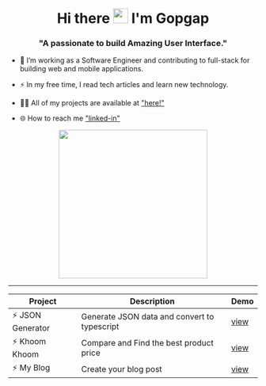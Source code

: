 <h1 align="center">Hi there 
<img src="https://media.giphy.com/media/hvRJCLFzcasrR4ia7z/giphy.gif" width="30px"/>
I'm Gopgap</h1>
<h3 align="center">"A passionate to build Amazing User Interface."</h3>


- :telescope: I’m working as a Software Engineer and contributing to full-stack for building web and mobile applications.

- :zap: In my free time, I read tech articles and learn new technology.

- :technologist: All of my projects are available at  ["here!"](https://ggdev.vercel.app)

- :globe_with_meridians: How to reach me ["linked-in"](https://linkedin.com/in/https://www.linkedin.com/in/noppawat-chochaipantawong-659180214)


<div id="header" align="center">
  <img src="https://media4.giphy.com/media/WFZvB7VIXBgiz3oDXE/giphy.gif?cid=ecf05e47uip2ltzs3t7cewsr2ehhx1ghmjdmspfx2jwhm16z&ep=v1_stickers_search&rid=giphy.gif" width="300"/>
</div>



___



|  Project  |  Description  |  Demo  |
|  ---  |  ---  |  ---  |
| :zap: JSON Generator | Generate JSON data and convert to typescript | [view](https://json-generator-dev.vercel.app) |
| :zap: Khoom Khoom  | Compare and Find the best product price | [view](https://khoom-khoom.vercel.app) |
| :zap: My Blog  | Create your blog post | [view](https://blog-client-noppawat3939.vercel.app) |
  


